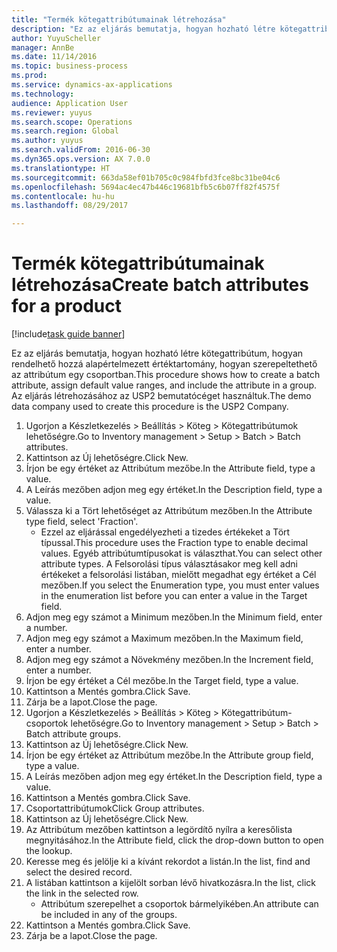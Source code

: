 ```yaml
--- 
title: "Termék kötegattribútumainak létrehozása"
description: "Ez az eljárás bemutatja, hogyan hozható létre kötegattribútum, hogyan rendelhető hozzá alapértelmezett értéktartomány, hogyan szerepeltethető az attribútum egy csoportban."
author: YuyuScheller
manager: AnnBe
ms.date: 11/14/2016
ms.topic: business-process
ms.prod: 
ms.service: dynamics-ax-applications
ms.technology: 
audience: Application User
ms.reviewer: yuyus
ms.search.scope: Operations
ms.search.region: Global
ms.author: yuyus
ms.search.validFrom: 2016-06-30
ms.dyn365.ops.version: AX 7.0.0
ms.translationtype: HT
ms.sourcegitcommit: 663da58ef01b705c0c984fbfd3fce8bc31be04c6
ms.openlocfilehash: 5694ac4ec47b446c19681bfb5c6b07ff82f4575f
ms.contentlocale: hu-hu
ms.lasthandoff: 08/29/2017

---
```

# <a name="create-batch-attributes-for-a-product"></a><span data-ttu-id="ae00e-103">Termék kötegattribútumainak létrehozása</span><span class="sxs-lookup"><span data-stu-id="ae00e-103">Create batch attributes for a product</span></span>

[!include[task guide banner](../../includes/task-guide-banner.md)]

<span data-ttu-id="ae00e-104">Ez az eljárás bemutatja, hogyan hozható létre kötegattribútum, hogyan rendelhető hozzá alapértelmezett értéktartomány, hogyan szerepeltethető az attribútum egy csoportban.</span><span class="sxs-lookup"><span data-stu-id="ae00e-104">This procedure shows how to create a batch attribute, assign default value ranges, and include the attribute in a group.</span></span> <span data-ttu-id="ae00e-105">Az eljárás létrehozásához az USP2 bemutatócéget használtuk.</span><span class="sxs-lookup"><span data-stu-id="ae00e-105">The demo data company used to create this procedure is the USP2 Company.</span></span>

1. <span data-ttu-id="ae00e-106">Ugorjon a Készletkezelés > Beállítás > Köteg > Kötegattribútumok lehetőségre.</span><span class="sxs-lookup"><span data-stu-id="ae00e-106">Go to Inventory management > Setup > Batch > Batch attributes.</span></span>
2. <span data-ttu-id="ae00e-107">Kattintson az Új lehetőségre.</span><span class="sxs-lookup"><span data-stu-id="ae00e-107">Click New.</span></span>
3. <span data-ttu-id="ae00e-108">Írjon be egy értéket az Attribútum mezőbe.</span><span class="sxs-lookup"><span data-stu-id="ae00e-108">In the Attribute field, type a value.</span></span>
4. <span data-ttu-id="ae00e-109">A Leírás mezőben adjon meg egy értéket.</span><span class="sxs-lookup"><span data-stu-id="ae00e-109">In the Description field, type a value.</span></span>
5. <span data-ttu-id="ae00e-110">Válassza ki a Tört lehetőséget az Attribútum mezőben.</span><span class="sxs-lookup"><span data-stu-id="ae00e-110">In the Attribute type field, select 'Fraction'.</span></span>
    * <span data-ttu-id="ae00e-111">Ezzel az eljárással engedélyezheti a tizedes értékeket a Tört típussal.</span><span class="sxs-lookup"><span data-stu-id="ae00e-111">This procedure uses the Fraction type to enable decimal values.</span></span> <span data-ttu-id="ae00e-112">Egyéb attribútumtípusokat is választhat.</span><span class="sxs-lookup"><span data-stu-id="ae00e-112">You can select other attribute types.</span></span> <span data-ttu-id="ae00e-113">A Felsorolási típus választásakor meg kell adni értékeket a felsorolási listában, mielőtt megadhat egy értéket a Cél mezőben.</span><span class="sxs-lookup"><span data-stu-id="ae00e-113">If you select the Enumeration type, you must enter values in the enumeration list before you can enter a value in the Target field.</span></span>  
6. <span data-ttu-id="ae00e-114">Adjon meg egy számot a Minimum mezőben.</span><span class="sxs-lookup"><span data-stu-id="ae00e-114">In the Minimum field, enter a number.</span></span>
7. <span data-ttu-id="ae00e-115">Adjon meg egy számot a Maximum mezőben.</span><span class="sxs-lookup"><span data-stu-id="ae00e-115">In the Maximum field, enter a number.</span></span>
8. <span data-ttu-id="ae00e-116">Adjon meg egy számot a Növekmény mezőben.</span><span class="sxs-lookup"><span data-stu-id="ae00e-116">In the Increment field, enter a number.</span></span>
9. <span data-ttu-id="ae00e-117">Írjon be egy értéket a Cél mezőbe.</span><span class="sxs-lookup"><span data-stu-id="ae00e-117">In the Target field, type a value.</span></span>
10. <span data-ttu-id="ae00e-118">Kattintson a Mentés gombra.</span><span class="sxs-lookup"><span data-stu-id="ae00e-118">Click Save.</span></span>
11. <span data-ttu-id="ae00e-119">Zárja be a lapot.</span><span class="sxs-lookup"><span data-stu-id="ae00e-119">Close the page.</span></span>
12. <span data-ttu-id="ae00e-120">Ugorjon a Készletkezelés > Beállítás > Köteg > Kötegattribútum-csoportok lehetőségre.</span><span class="sxs-lookup"><span data-stu-id="ae00e-120">Go to Inventory management > Setup > Batch > Batch attribute groups.</span></span>
13. <span data-ttu-id="ae00e-121">Kattintson az Új lehetőségre.</span><span class="sxs-lookup"><span data-stu-id="ae00e-121">Click New.</span></span>
14. <span data-ttu-id="ae00e-122">Írjon be egy értéket az Attribútum mezőbe.</span><span class="sxs-lookup"><span data-stu-id="ae00e-122">In the Attribute group field, type a value.</span></span>
15. <span data-ttu-id="ae00e-123">A Leírás mezőben adjon meg egy értéket.</span><span class="sxs-lookup"><span data-stu-id="ae00e-123">In the Description field, type a value.</span></span>
16. <span data-ttu-id="ae00e-124">Kattintson a Mentés gombra.</span><span class="sxs-lookup"><span data-stu-id="ae00e-124">Click Save.</span></span>
17. <span data-ttu-id="ae00e-125">Csoportattribútumok</span><span class="sxs-lookup"><span data-stu-id="ae00e-125">Click Group attributes.</span></span>
18. <span data-ttu-id="ae00e-126">Kattintson az Új lehetőségre.</span><span class="sxs-lookup"><span data-stu-id="ae00e-126">Click New.</span></span>
19. <span data-ttu-id="ae00e-127">Az Attribútum mezőben kattintson a legördítő nyílra a keresőlista megnyitásához.</span><span class="sxs-lookup"><span data-stu-id="ae00e-127">In the Attribute field, click the drop-down button to open the lookup.</span></span>
20. <span data-ttu-id="ae00e-128">Keresse meg és jelölje ki a kívánt rekordot a listán.</span><span class="sxs-lookup"><span data-stu-id="ae00e-128">In the list, find and select the desired record.</span></span>
21. <span data-ttu-id="ae00e-129">A listában kattintson a kijelölt sorban lévő hivatkozásra.</span><span class="sxs-lookup"><span data-stu-id="ae00e-129">In the list, click the link in the selected row.</span></span>
    * <span data-ttu-id="ae00e-130">Attribútum szerepelhet a csoportok bármelyikében.</span><span class="sxs-lookup"><span data-stu-id="ae00e-130">An attribute can be included in any of the groups.</span></span>  
22. <span data-ttu-id="ae00e-131">Kattintson a Mentés gombra.</span><span class="sxs-lookup"><span data-stu-id="ae00e-131">Click Save.</span></span>
23. <span data-ttu-id="ae00e-132">Zárja be a lapot.</span><span class="sxs-lookup"><span data-stu-id="ae00e-132">Close the page.</span></span>


